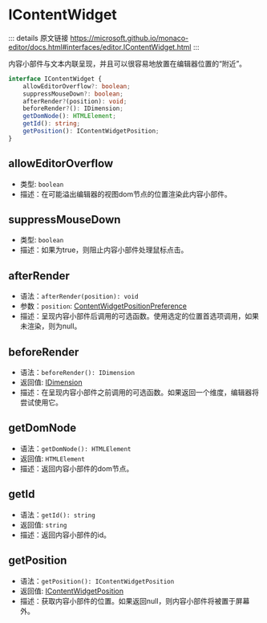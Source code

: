 # IContentWidget
        
::: details 原文链接
https://microsoft.github.io/monaco-editor/docs.html#interfaces/editor.IContentWidget.html
:::

内容小部件与文本内联呈现，并且可以很容易地放置在编辑器位置的“附近”。

```ts
interface IContentWidget {
    allowEditorOverflow?: boolean;
    suppressMouseDown?: boolean;
    afterRender?(position): void;
    beforeRender?(): IDimension;
    getDomNode(): HTMLElement;
    getId(): string;
    getPosition(): IContentWidgetPosition;
}
```

## allowEditorOverflow
- 类型: `boolean`
- 描述：在可能溢出编辑器的视图dom节点的位置渲染此内容小部件。


## suppressMouseDown
- 类型: `boolean`
- 描述：如果为true，则阻止内容小部件处理鼠标点击。


## afterRender
- 语法：`afterRender(position): void`
- 参数：`position`: [ContentWidgetPositionPreference](/api/editor/ContentWidgetPositionPreference.md)
- 描述：呈现内容小部件后调用的可选函数。使用选定的位置首选项调用，如果未渲染，则为null。


## beforeRender
- 语法：`beforeRender(): IDimension`
- 返回值: [IDimension](/api/editor/IDimension.md)
- 描述：在呈现内容小部件之前调用的可选函数。如果返回一个维度，编辑器将尝试使用它。


## getDomNode
- 语法：`getDomNode(): HTMLElement`
- 返回值: `HTMLElement`
- 描述：返回内容小部件的dom节点。


## getId
- 语法：`getId(): string`
- 返回值: `string`
- 描述：返回内容小部件的id。



## getPosition
- 语法：`getPosition(): IContentWidgetPosition`
- 返回值: [IContentWidgetPosition](/api/editor/IContentWidgetPosition.md)
- 描述：获取内容小部件的位置。如果返回null，则内容小部件将被置于屏幕外。

